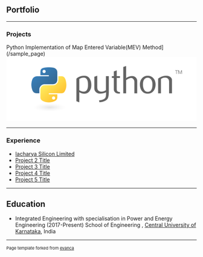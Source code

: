 ## Portfolio

---

### Projects

Python Implementation of Map Entered Variable(MEV) Method](/sample_page)
<img src="images/python.png?raw=true"/>

---

### Experience

- [Iacharya Silicon Limited](http://iacharya.com/main/)
- [Project 2 Title](http://example.com/)
- [Project 3 Title](http://example.com/)
- [Project 4 Title](http://example.com/)
- [Project 5 Title](http://example.com/)

---
## Education

- Integrated Engineering with specialisation in Power and Energy Engineering (2017-Present)
School of Engineering , [Central University of Karnataka](https://www.cuk.ac.in/), India


---
<p style="font-size:11px">Page template forked from <a href="https://github.com/evanca/quick-portfolio">evanca</a></p>
<!-- Remove above link if you don't want to attibute -->
